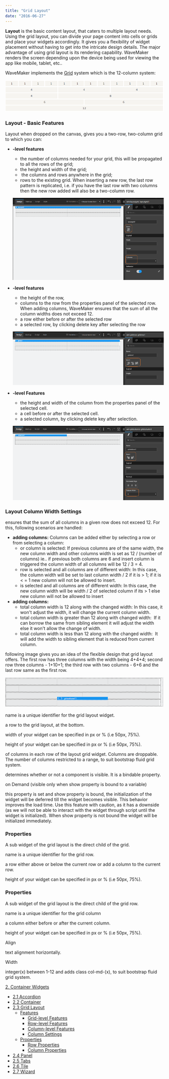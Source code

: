 ```yaml
---
title: "Grid Layout"
date: "2016-06-27"
---
```


**Layout** is the basic content layout, that caters to multiple layout needs. Using the grid layout, you can divide your page content into cells or grids and place your widgets accordingly. It gives you a flexibility of widget placement without having to get into the intricate design details. The major advantage of using grid layout is its rendering capability. WaveMaker renders the screen depending upon the device being used for viewing the app like mobile, tablet, etc..

WaveMaker implements the [Grid](http://www.w3schools.com/bootstrap/bootstrap_grid_system.asp) system which is the 12-column system:

[![](../assets/gridlayout_bootstrap.png)](../assets/gridlayout_bootstrap.png)

### Layout - Basic Features

Layout when dropped on the canvas, gives you a two-row, two-column grid to which you can:

- **\-level features**
    
    - the number of columns needed for your grid, this will be propagated to all the rows of the grid;
    - the height and width of the grid;
    -  the columns and rows anywhere in the grid;
    - rows to the existing grid. When inserting a new row, the last row pattern is replicated, i.e. if you have the last row with two columns then the new row added will also be a two-column row.
    
    [![](../assets/gridlayout_props.png)](../assets/gridlayout_props.png)
- **\-level features**
    
    - the height of the row,
    - columns to the row from the properties panel of the selected row. When adding columns, WaveMaker ensures that the sum of all the column widths does not exceed 12.
    - a row either before or after the selected row
    - a selected row, by clicking delete key after selecting the row
    
    [![](../assets/gridlayout_rowprops.png)](../assets/gridlayout_rowprops.png)
- **\-level Features**
    
    - the height and width of the column from the properties panel of the selected cell.
    - a cell before or after the selected cell.
    - a selected column, by clicking delete key after selection.
    
    [![](../assets/gridlayout_colprops.png)](../assets/gridlayout_colprops.png)

### Layout Column Width Settings

ensures that the sum of all columns in a given row does not exceed 12. For this, following scenarios are handled:

- **adding columns:** Columns can be added either by selecting a row or from selecting a column:
    - or column is selected: If previous columns are of the same width, the new column width and other columns width is set as 12 / (number of columns) ie.. if previous both columns are 6 and insert column is triggered the column width of all columns will be 12 / 3 = 4.
    - row is selected and all columns are of different width: In this case, the column width will be set to last column width / 2 if it is > 1; if it is < = 1 new column will not be allowed to insert.
    - is selected and all columns are of different width: In this case, the new column width will be width / 2 of selected column if its > 1 else new column will not be allowed to insert
- **adding columns:**
    - total column width is 12 along with the changed width: In this case, it won't adjust the width, it will change the current column width.
    - total column width is greater than 12 along with changed width:  If it can borrow the same from sibling element it will adjust the width else it won't allow the change of width.
    - total column width is less than 12 along with the changed width:  It will add the width to sibling element that is reduced from current column.

following image gives you an idea of the flexible design that grid layout offers. The first row has three columns with the width being 4+4+4; second row three columns - 1+10+1; the third row with two columns - 6+6 and the last row same as the first row.

[![](../assets/gridlayout_final.png)](../assets/gridlayout_final.png)

name is a unique identifier for the grid layout widget.

a row to the grid layout, at the bottom.

width of your widget can be specified in px or % (i.e 50px, 75%).

height of your widget can be specified in px or % (i.e 50px, 75%).

of columns in each row of the layout grid widget. Columns are droppable. The number of columns restricted to a range, to suit bootstrap fluid grid system.

determines whether or not a component is visible. It is a bindable property.

on Demand (visible only when show property is bound to a variable)

this property is set and show property is bound, the initialization of the widget will be deferred till the widget becomes visible. This behavior improves the load time. Use this feature with caution, as it has a downside (as we will not be able to interact with the widget through script until the widget is initialized). When show property is not bound the widget will be initialized immediately.

### Properties

A sub widget of the grid layout is the direct child of the grid.

name is a unique identifier for the grid row.

a row either above or below the current row or add a column to the current row.

height of your widget can be specified in px or % (i.e 50px, 75%).

### Properties

A sub widget of the grid layout is the direct child of the grid row.

name is a unique identifier for the grid column

a column either before or after the current column.

height of your widget can be specified in px or % (i.e 50px, 75%).

Align

text alignment horizontally.

Width

integer(x) between 1-12 and adds class col-md-(x), to suit bootstrap fluid grid system.

[2\. Container Widgets](/learn/app-development/widgets/widget-library/#container)

- [2.1 Accordion](/learn/app-development/widgets/container/accordion/)
- [2.2 Container](/learn/app-development/widgets/container/container/)
- [2.3 Grid Layout](/learn/app-development/widgets/container/grid-layout/)
    - [Features](#features)
        - [Grid-level Features](#grid-features)
        - [Row-level Features](#row-features)
        - [Column-level Features](#column-features)
        - [Column Settings](#column-settings)
    - [Properties](#properties)
        - [Row Properties](#row-properties)
        - [Column Properties](#column-properties)
- [2.4 Panel](/learn/app-development/widgets/container/panel/)
- [2.5 Tabs](/learn/app-development/widgets/container/tabs/)
- [2.6 Tile](/learn/app-development/widgets/container/tile/)
- [2.7 Wizard](/learn/app-development/widgets/container/wizard/)
